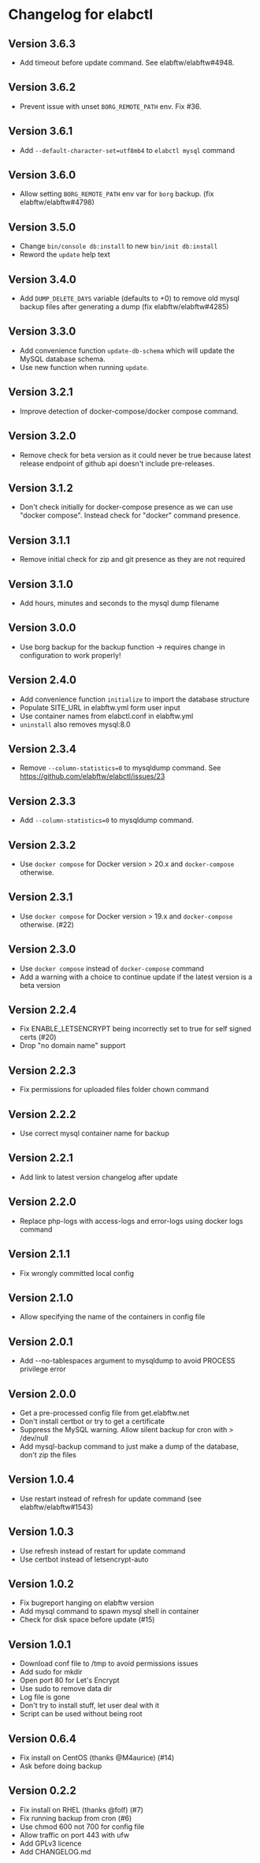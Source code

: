 # Changelog for elabctl

## Version 3.6.3

* Add timeout before update command. See elabftw/elabftw#4948.

## Version 3.6.2

* Prevent issue with unset `BORG_REMOTE_PATH` env. Fix #36.

## Version 3.6.1

* Add `--default-character-set=utf8mb4` to `elabctl mysql` command

## Version 3.6.0

* Allow setting `BORG_REMOTE_PATH` env var for `borg` backup. (fix elabftw/elabftw#4798)

## Version 3.5.0

* Change `bin/console db:install` to new `bin/init db:install`
* Reword the `update` help text

## Version 3.4.0

* Add `DUMP_DELETE_DAYS` variable (defaults to +0) to remove old mysql backup files after generating a dump (fix elabftw/elabftw#4285)

## Version 3.3.0

* Add convenience function `update-db-schema` which will update the MySQL database schema.
* Use new function when running `update`.

## Version 3.2.1

* Improve detection of docker-compose/docker compose command.

## Version 3.2.0

* Remove check for beta version as it could never be true because latest release endpoint of github api doesn't include pre-releases.

## Version 3.1.2

* Don't check initially for docker-compose presence as we can use "docker compose". Instead check for "docker" command presence.

## Version 3.1.1

* Remove initial check for zip and git presence as they are not required

## Version 3.1.0

* Add hours, minutes and seconds to the mysql dump filename

## Version 3.0.0

* Use borg backup for the backup function -> requires change in configuration to work properly!

## Version 2.4.0

* Add convenience function `initialize` to import the database structure
* Populate SITE_URL in elabftw.yml form user input
* Use container names from elabctl.conf in elabftw.yml
* `uninstall` also removes mysql:8.0

## Version 2.3.4

* Remove `--column-statistics=0` to mysqldump command. See https://github.com/elabftw/elabctl/issues/23

## Version 2.3.3

* Add `--column-statistics=0` to mysqldump command.

## Version 2.3.2

* Use `docker compose` for Docker version > 20.x and `docker-compose` otherwise.

## Version 2.3.1

* Use `docker compose` for Docker version > 19.x and `docker-compose` otherwise. (#22)

## Version 2.3.0

* Use `docker compose` instead of `docker-compose` command
* Add a warning with a choice to continue update if the latest version is a beta version

## Version 2.2.4
* Fix ENABLE_LETSENCRYPT being incorrectly set to true for self signed certs (#20)
* Drop "no domain name" support

## Version 2.2.3
* Fix permissions for uploaded files folder chown command

## Version 2.2.2
* Use correct mysql container name for backup

## Version 2.2.1
* Add link to latest version changelog after update

## Version 2.2.0
* Replace php-logs with access-logs and error-logs using docker logs command

## Version 2.1.1
* Fix wrongly committed local config

## Version 2.1.0
* Allow specifying the name of the containers in config file

## Version 2.0.1
* Add --no-tablespaces argument to mysqldump to avoid PROCESS privilege error

## Version 2.0.0

* Get a pre-processed config file from get.elabftw.net
* Don't install certbot or try to get a certificate
* Suppress the MySQL warning. Allow silent backup for cron with > /dev/null
* Add mysql-backup command to just make a dump of the database, don't zip the files

## Version 1.0.4

* Use restart instead of refresh for update command (see elabftw/elabftw#1543)

## Version 1.0.3

* Use refresh instead of restart for update command
* Use certbot instead of letsencrypt-auto

## Version 1.0.2

* Fix bugreport hanging on elabftw version
* Add mysql command to spawn mysql shell in container
* Check for disk space before update (#15)

## Version 1.0.1

* Download conf file to /tmp to avoid permissions issues
* Add sudo for mkdir
* Open port 80 for Let's Encrypt
* Use sudo to remove data dir
* Log file is gone
* Don't try to install stuff, let user deal with it
* Script can be used without being root

## Version 0.6.4

* Fix install on CentOS (thanks @M4aurice) (#14)
* Ask before doing backup

## Version 0.2.2

* Fix install on RHEL (thanks @folf) (#7)
* Fix running backup from cron (#6)
* Use chmod 600 not 700 for config file
* Allow traffic on port 443 with ufw
* Add GPLv3 licence
* Add CHANGELOG.md
